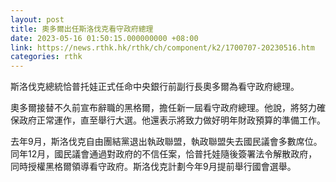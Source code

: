 ```yaml
---
layout: post
title: 奧多爾出任斯洛伐克看守政府總理
date: 2023-05-16 01:50:15.000000000 +08:00
link: https://news.rthk.hk/rthk/ch/component/k2/1700707-20230516.htm
categories: rthk
---
```


斯洛伐克總統恰普托娃正式任命中央銀行前副行長奧多爾為看守政府總理。

奧多爾接替不久前宣布辭職的黑格爾，擔任新一屆看守政府總理。他說，將努力確保政府正常運作，直至舉行大選。他還表示將致力做好明年財政預算的準備工作。

去年9月，斯洛伐克自由團結黨退出執政聯盟，執政聯盟失去國民議會多數席位。同年12月，國民議會通過對政府的不信任案，恰普托娃隨後簽署法令解散政府，同時授權黑格爾領導看守政府。斯洛伐克計劃今年9月提前舉行國會選舉。

